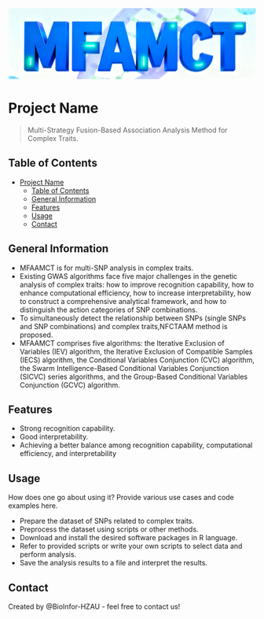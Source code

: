 ## 
![Logo](./logo.png)

# Project Name
> Multi-Strategy Fusion-Based Association Analysis Method for Complex Traits.


## Table of Contents
- [Project Name](#project-name)
  - [Table of Contents](#table-of-contents)
  - [General Information](#general-information)
  - [Features](#features)
  - [Usage](#usage)
  - [Contact](#contact)

## General Information
- MFAAMCT is for multi-SNP analysis in complex traits.
- Existing GWAS algorithms face five major challenges in the genetic analysis of complex traits: how to improve recognition capability, how to enhance computational efficiency, how to increase interpretability, how to construct a comprehensive analytical framework, and how to distinguish the action categories of SNP combinations.
- To simultaneously detect the relationship  between SNPs (single SNPs and SNP combinations) and complex traits,NFCTAAM method is proposed.
- MFAAMCT comprises five algorithms: the Iterative Exclusion of Variables (IEV) algorithm, the Iterative Exclusion of Compatible Samples (IECS) algorithm, the Conditional Variables Conjunction (CVC) algorithm, the Swarm Intelligence-Based Conditional Variables Conjunction (SICVC) series algorithms, and the Group-Based Conditional Variables Conjunction (GCVC) algorithm.

## Features
- Strong recognition capability.
- Good interpretability.
- Achieving a better balance among recognition capability, computational efficiency, and interpretability

## Usage
How does one go about using it?
Provide various use cases and code examples here.
- Prepare the dataset of SNPs related to complex traits.
- Preprocess the dataset using scripts or other methods.
- Download and install the desired software packages in R language.
- Refer to provided scripts or write your own scripts to select data and perform analysis.
- Save the analysis results to a file and interpret the results.

## Contact
Created by @BioInfor-HZAU - feel free to contact us!